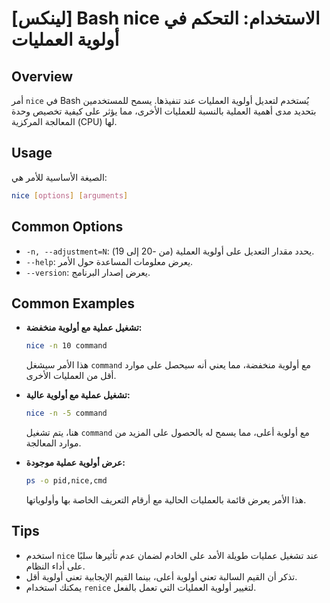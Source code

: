 # [لينكس] Bash nice الاستخدام: التحكم في أولوية العمليات

## Overview
أمر `nice` في Bash يُستخدم لتعديل أولوية العمليات عند تنفيذها. يسمح للمستخدمين بتحديد مدى أهمية العملية بالنسبة للعمليات الأخرى، مما يؤثر على كيفية تخصيص وحدة المعالجة المركزية (CPU) لها.

## Usage
الصيغة الأساسية للأمر هي:
```bash
nice [options] [arguments]
```

## Common Options
- `-n, --adjustment=N`: يحدد مقدار التعديل على أولوية العملية (من -20 إلى 19).
- `--help`: يعرض معلومات المساعدة حول الأمر.
- `--version`: يعرض إصدار البرنامج.

## Common Examples
- **تشغيل عملية مع أولوية منخفضة:**
  ```bash
  nice -n 10 command
  ```
  هذا الأمر سيشغل `command` مع أولوية منخفضة، مما يعني أنه سيحصل على موارد أقل من العمليات الأخرى.

- **تشغيل عملية مع أولوية عالية:**
  ```bash
  nice -n -5 command
  ```
  هنا، يتم تشغيل `command` مع أولوية أعلى، مما يسمح له بالحصول على المزيد من موارد المعالجة.

- **عرض أولوية عملية موجودة:**
  ```bash
  ps -o pid,nice,cmd
  ```
  هذا الأمر يعرض قائمة بالعمليات الحالية مع أرقام التعريف الخاصة بها وأولوياتها.

## Tips
- استخدم `nice` عند تشغيل عمليات طويلة الأمد على الخادم لضمان عدم تأثيرها سلبًا على أداء النظام.
- تذكر أن القيم السالبة تعني أولوية أعلى، بينما القيم الإيجابية تعني أولوية أقل.
- يمكنك استخدام `renice` لتغيير أولوية العمليات التي تعمل بالفعل.